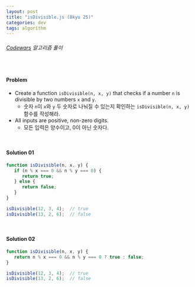 ```yaml
---
layout: post
title: "isDivisible.js (8kyu 25)"
categories: dev
tags: algorithm
---
```


###### [Codewars](https://www.codewars.com) 알고리즘 풀이

<br>

#### Problem

- Create a function `isDivisible(n, x, y)` that checks if a number `n` is divisible by two numbers `x` and `y`.
  - 숫자 `n`이 `x`와 `y` 두 숫자로 나눠질 수 있는지 확인하는 `isDivisible(n, x, y)` 함수를 작성해라.
- All inputs are positive, non-zero digits.
  - 모든 입력은 양수이고, 0이 아닌 숫자다.

<br>

#### Solution 01

```js
function isDivisible(n, x, y) {
   if (n % x === 0 && n % y === 0) {
      return true;
   } else {
      return false;
   }
}

isDivisible(12, 3, 4);	// true
isDivisible(13, 2, 6);	// false
```

<br>

#### Solution 02

```js
function isDivisible(n, x, y) {
   return n % x === 0 && n % y === 0 ? true : false;
}

isDivisible(12, 3, 4);	// true
isDivisible(13, 2, 6);	// false
```

<br>